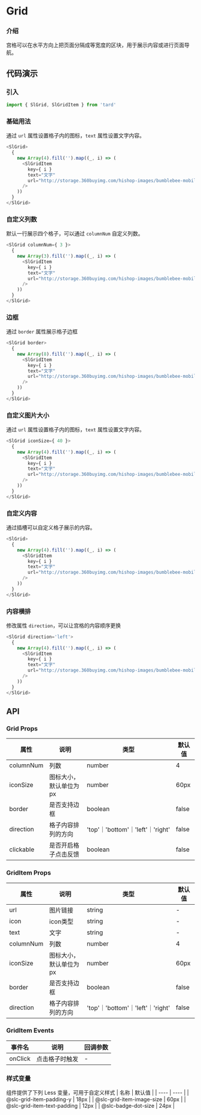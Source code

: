 # Grid

### 介绍
宫格可以在水平方向上把页面分隔成等宽度的区块，用于展示内容或进行页面导航。

## 代码演示
### 引入
```js
import { SlGrid, SlGridItem } from 'tard'
```
### 基础用法
通过 `url` 属性设置格子内的图标，`text` 属性设置文字内容。
```js
<SlGrid>
  {
    new Array(4).fill('').map((_, i) => (
      <SlGridItem 
        key={ i }
        text="文字" 
        url="http://storage.360buyimg.com/hishop-images/bumblebee-mobile/person/pay.png" 
      />
    ))
  }
</SlGrid>
```

### 自定义列数
默认一行展示四个格子，可以通过 `columnNum` 自定义列数。
```js
<SlGrid columnNum={ 3 }>
  {
    new Array(3).fill('').map((_, i) => (
      <SlGridItem 
        key={ i }
        text="文字" 
        url="http://storage.360buyimg.com/hishop-images/bumblebee-mobile/person/pay.png" 
      />
    ))
  }
</SlGrid>
```

### 边框
通过 `border` 属性展示格子边框
```js
<SlGrid border>
  {
    new Array(8).fill('').map((_, i) => (
      <SlGridItem 
        key={ i }
        text="文字" 
        url="http://storage.360buyimg.com/hishop-images/bumblebee-mobile/person/pay.png" 
      />
    ))
  }
</SlGrid>
```

### 自定义图片大小
通过 `url` 属性设置格子内的图标，`text` 属性设置文字内容。
```js
<SlGrid iconSize={ 40 }>
  {
    new Array(4).fill('').map((_, i) => (
      <SlGridItem 
        key={ i }
        text="文字" 
        url="http://storage.360buyimg.com/hishop-images/bumblebee-mobile/person/pay.png" 
      />
    ))
  }
</SlGrid>
```

### 自定义内容
通过插槽可以自定义格子展示的内容。
```js
<SlGrid>
  {
    new Array(4).fill('').map((_, i) => (
      <SlGridItem 
        key={ i }
        text="文字" 
        url="http://storage.360buyimg.com/hishop-images/bumblebee-mobile/person/pay.png" 
      />
    ))
  }
</SlGrid>
```

### 内容横排
修改属性 `direction`，可以让宫格的内容顺序更换
```js
<SlGrid direction='left'>
  {
    new Array(4).fill('').map((_, i) => (
      <SlGridItem 
        key={ i }
        text="文字" 
        url="http://storage.360buyimg.com/hishop-images/bumblebee-mobile/person/pay.png" 
      />
    ))
  }
</SlGrid>
```

## API
### Grid Props
|  属性   | 说明  | 类型 | 默认值 |
|  ----  | ----  | ---- | ---- |
| columnNum | 列数 | number | 4 |
| iconSize | 图标大小，默认单位为px | number | 60px |
| border | 是否支持边框 |	boolean | false |
| direction | 格子内容排列的方向 | 'top'｜'bottom'｜'left'｜'right' | false |
| clickable | 是否开启格子点击反馈 | boolean | false |

### GridItem Props
|  属性   | 说明  | 类型 | 默认值 |
|  ----  | ----  | ---- | ---- |
| url | 图片链接 | string | - |
| icon | icon类型 | string | - |
| text | 文字 | string | - |
| columnNum | 列数 | number | 4 |
| iconSize | 图标大小，默认单位为px | number | 60px |
| border | 是否支持边框 |	boolean | false |
| direction | 格子内容排列的方向 | 'top'｜'bottom'｜'left'｜'right' | false |

### GridItem Events
|  事件名   | 说明  | 回调参数 |
|  ----  | ----  | ---- |
| onClick | 点击格子时触发 | - |

### 样式变量
组件提供了下列 Less 变量，可用于自定义样式
|  名称  | 默认值 |
|  ---- | ---- |
|  @slc-grid-item-padding-y | 18px |
|  @slc-grid-item-image-size | 60px |
|  @slc-grid-item-text-padding | 12px |
|  @slc-badge-dot-size  | 24px |
